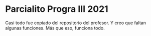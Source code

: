 # Parcialito Progra III 2021

Casi todo fue copiado del repositorio del profesor.
Y creo que faltan algunas funciones.
Más que eso, funciona todo.
